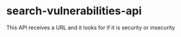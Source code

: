 # search-vulnerabilities-api
This API receives a URL and it looks for if it is security or insecurity 

